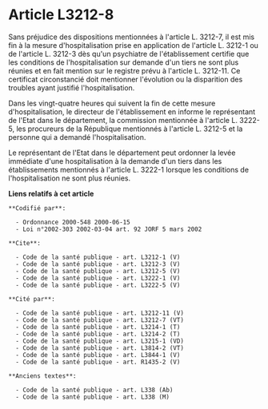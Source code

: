 # Article L3212-8

Sans préjudice des dispositions mentionnées à l'article L. 3212-7, il est mis fin à la mesure d'hospitalisation prise en
application de l'article L. 3212-1 ou de l'article L. 3212-3 dès qu'un psychiatre de l'établissement certifie que les
conditions de l'hospitalisation sur demande d'un tiers ne sont plus réunies et en fait mention sur le registre prévu à
l'article L. 3212-11. Ce certificat circonstancié doit mentionner l'évolution ou la disparition des troubles ayant justifié
l'hospitalisation.

Dans les vingt-quatre heures qui suivent la fin de cette mesure d'hospitalisation, le directeur de l'établissement en informe
le représentant de l'Etat dans le département, la commission mentionnée à l'article L. 3222-5, les procureurs de la
République mentionnés à l'article L. 3212-5 et la personne qui a demandé l'hospitalisation.

Le représentant de l'Etat dans le département peut ordonner la levée immédiate d'une hospitalisation à la demande d'un tiers
dans les établissements mentionnés à l'article L. 3222-1 lorsque les conditions de l'hospitalisation ne sont plus réunies.

**Liens relatifs à cet article**

	**Codifié par**:

	  - Ordonnance 2000-548 2000-06-15
	  - Loi n°2002-303 2002-03-04 art. 92 JORF 5 mars 2002

	**Cite**:

	  - Code de la santé publique - art. L3212-1 (V)
	  - Code de la santé publique - art. L3212-3 (V)
	  - Code de la santé publique - art. L3212-5 (V)
	  - Code de la santé publique - art. L3222-1 (V)
	  - Code de la santé publique - art. L3222-5 (V)

	**Cité par**:

	  - Code de la santé publique - art. L3212-11 (V)
	  - Code de la santé publique - art. L3212-7 (VT)
	  - Code de la santé publique - art. L3214-1 (T)
	  - Code de la santé publique - art. L3214-2 (T)
	  - Code de la santé publique - art. L3215-1 (VD)
	  - Code de la santé publique - art. L3814-2 (VT)
	  - Code de la santé publique - art. L3844-1 (V)
	  - Code de la santé publique - art. R1435-2 (V)

	**Anciens textes**:

	  - Code de la santé publique - art. L338 (Ab)
	  - Code de la santé publique - art. L338 (M)
